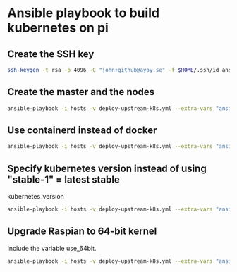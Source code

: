 # Ansible playbook to build kubernetes on pi

## Create the SSH key
```bash
ssh-keygen -t rsa -b 4096 -C "john+github@ayoy.se" -f $HOME/.ssh/id_ansible
```

## Create the master and the nodes
```bash
ansible-playbook -i hosts -v deploy-upstream-k8s.yml --extra-vars "ansible_become_pass=raspberry"
```

## Use containerd instead of docker
```bash
ansible-playbook -i hosts -v deploy-upstream-k8s.yml --extra-vars "ansible_become_pass=raspberry container_env=containerd"
```

## Specify kubernetes version instead of using "stable-1" = latest stable
kubernetes_version
```bash
ansible-playbook -i hosts -v deploy-upstream-k8s.yml --extra-vars "ansible_become_pass=raspberry kubernetes_version=1.19.5"
```

## Upgrade Raspian to 64-bit kernel
Include the variable use_64bit.

```bash
ansible-playbook -i hosts -v deploy-upstream-k8s.yml --extra-vars "ansible_become_pass=raspberry use_64bit=true"
```


```
